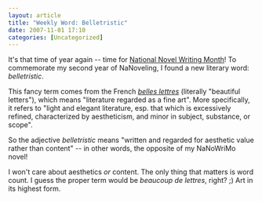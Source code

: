 ```yaml
---
layout: article
title: "Weekly Word: Belletristic"
date: 2007-11-01 17:10
categories: [Uncategorized]
---
```

It's that time of year again -- time for <a href="http://www.nanowrimo.org/">National Novel Writing Month</a>! To commemorate my second year of NaNoveling, I found a new literary word: <em>belletristic</em>.

This fancy term comes from the French <em><a href="http://dictionary.reference.com/browse/belles%20lettres">belles lettres</a></em> (literally "beautiful letters"), which means "literature regarded as a fine art". More specifically, it refers to "light and elegant literature, esp. that which is excessively refined, characterized by aestheticism, and minor in subject, substance, or scope".

So the adjective <em>belletristic</em> means "written and regarded for aesthetic value rather than content" -- in other words, the opposite of my NaNoWriMo novel!

I won't care about aesthetics <em>or</em> content. The only thing that matters is word count. I guess the proper term would be <em>beaucoup de lettres</em>, right? ;) Art in its highest form.
